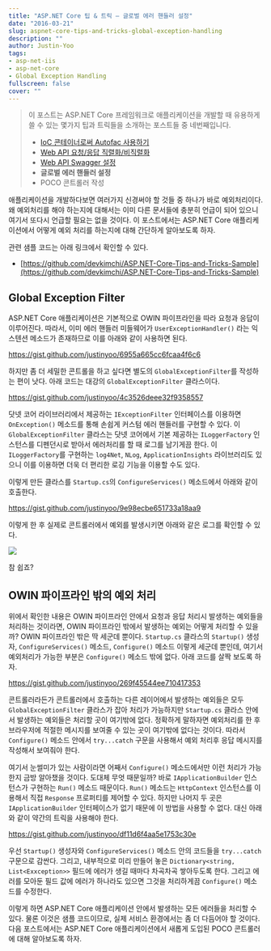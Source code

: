 ```yaml
---
title: "ASP.NET Core 팁 & 트릭 – 글로벌 에러 핸들러 설정"
date: "2016-03-21"
slug: aspnet-core-tips-and-tricks-global-exception-handling
description: ""
author: Justin-Yoo
tags:
- asp-net-iis
- asp-net-core
- Global Exception Handling
fullscreen: false
cover: ""
---
```


> 이 포스트는 ASP.NET Core 프레임워크로 애플리케이션을 개발할 때 유용하게 쓸 수 있는 몇가지 팁과 트릭들을 소개하는 포스트들 중 네번째입니다.
> 
> - [IoC 콘테이너로써 Autofac 사용하기](http://blog.aliencube.org/ko/2016/02/20/aspnet-core-tips-and-tricks-using-autofac-as-ioc-container)
> - [Web API 요청/응답 직렬화/비직렬화](http://blog.aliencube.org/ko/2016/02/21/aspnet-core-tips-and-tricks-request-response-serialisation-deserialisation)
> - [Web API Swagger 설정](http://blog.aliencube.org/ko/2016/02/22/aspnet-core-tips-and-tricks-integrating-swagger)
> - **글로벌 에러 핸들러 설정**
> - POCO 콘트롤러 작성

애플리케이션을 개발하다보면 여러가지 신경써야 할 것들 중 하나가 바로 예외처리이다. 왜 예외처리를 해야 하는지에 대해서는 이미 다른 문서들에 충분히 언급이 되어 있으니 여기서 또다시 언급할 필요는 없을 것이다. 이 포스트에서는 ASP.NET Core 애플리케이션에서 어떻게 예외 처리를 하는지에 대해 간단하게 알아보도록 하자.

관련 샘플 코드는 아래 링크에서 확인할 수 있다.

- [https://github.com/devkimchi/ASP.NET-Core-Tips-and-Tricks-Sample](https://github.com/devkimchi/ASP.NET-Core-Tips-and-Tricks-Sample)

## Global Exception Filter

ASP.NET Core 애플리케이션은 기본적으로 OWIN 파이프라인을 따라 요청과 응답이 이루어진다. 따라서, 이미 에러 핸들러 미들웨어가 `UserExceptionHandler()` 라는 익스텐션 메소드가 존재하므로 이를 아래와 같이 사용하면 된다.

https://gist.github.com/justinyoo/6955a665cc6fcaa4f6c6

하지만 좀 더 세밀한 콘트롤을 하고 싶다면 별도의 `GlobalExceptionFilter`를 작성하는 편이 낫다. 아래 코드는 대강의 `GlobalExceptionFilter` 클라스이다.

https://gist.github.com/justinyoo/4c3526deee32f9358557

닷넷 코어 라이브러리에서 제공하는 `IExceptionFilter` 인터페이스를 이용하면 `OnException()` 메소드를 통해 손쉽게 커스텀 에러 핸들러를 구현할 수 있다. 이 `GlobalExceptionFilter` 클라스는 닷넷 코어에서 기본 제공하는 `ILoggerFactory` 인스턴스를 디펜던시로 받아서 에러처리를 할 때 로그를 남기게끔 한다. 이 `ILoggerFactory`를 구현하는 `log4Net`, `NLog`, `ApplicationInsights` 라이브러리도 있으니 이를 이용하면 더욱 더 편리한 로깅 기능을 이용할 수도 있다.

이렇게 만든 클라스를 `Startup.cs`의 `ConfigureServices()` 메소드에서 아래와 같이 호출한다.

https://gist.github.com/justinyoo/9e98ecbe651733a18aa9

이렇게 한 후 실제로 콘트롤러에서 예외를 발생시키면 아래와 같은 로그를 확인할 수 있다.

![](https://sa0blogs.blob.core.windows.net/aliencube/2016/03/global-exception-handling-01.png)

참 쉽죠?

## OWIN 파이프라인 밖의 예외 처리

위에서 확인한 내용은 OWIN 파이프라인 안에서 요청과 응답 처리시 발생하는 예외들을 처리하는 것이라면, OWIN 파이프라인 밖에서 발생하는 예외는 어떻게 처리할 수 있을까? OWIN 파이프라인 밖은 딱 세군데 뿐이다. `Startup.cs` 클라스의 `Startup()` 생성자, `ConfigureServices()` 메소드, `Configure()` 메소드 이렇게 세군데 뿐인데, 여기서 예외처리가 가능한 부분은 `Configure()` 메소드 밖에 없다. 아래 코드를 살짝 보도록 하자.

https://gist.github.com/justinyoo/269f45544ee710417353

콘트롤러라든가 콘트롤러에서 호출하는 다른 레이어에서 발생하는 예외들은 모두 `GlobalExceptionFilter` 클라스가 잡아 처리가 가능하지만 `Startup.cs` 클라스 안에서 발생하는 예외들은 처리할 곳이 여기밖에 없다. 정확하게 말하자면 예외처리를 한 후 브라우저에 적절한 메시지를 보여줄 수 있는 곳이 여기밖에 없다는 것이다. 따라서 `Configure()` 메소드 안에서 `try...catch` 구문을 사용해서 예외 처리후 응답 메시지를 작성해서 보여줘야 한다.

여기서 눈썰미가 있는 사람이라면 어째서 `Configure()` 메소드에서만 이런 처리가 가능한지 금방 알아챘을 것이다. 도대체 무엇 때문일까? 바로 `IApplicationBuilder` 인스턴스가 구현하는 `Run()` 메소드 때문이다. `Run()` 메소드는 `HttpContext` 인스턴스를 이용해서 직접 `Response` 프로퍼티를 제어할 수 있다. 하지만 나머지 두 곳은 `IApplicationBuilder` 인터페이스가 없기 때문에 이 방법을 사용할 수 없다. 대신 아래와 같이 약간의 트릭을 사용해야 한다.

https://gist.github.com/justinyoo/df11d6f4aa5e1753c30e

우선 `Startup()` 생성자와 `ConfigureServices()` 메소드 안의 코드들을 `try...catch` 구문으로 감싼다. 그리고, 내부적으로 미리 만들어 놓은 `Dictionary<string, List<Exxception>>` 필드에 에러가 생길 때마다 차곡차곡 쌓아두도록 한다. 그리고 에러를 모아둔 필드 값에 에러가 하나라도 있으면 그것을 처리하게끔 `Configure()` 메소드를 수정한다.

이렇게 하면 ASP.NET Core 애플리케이션 안에서 발생하는 모든 에러들을 처리할 수 있다. 물론 이것은 샘플 코드이므로, 실제 서비스 환경에서는 좀 더 다듬어야 할 것이다. 다음 포스트에서는 ASP.NET Core 애플리케이션에서 새롭게 도입된 POCO 콘트롤러에 대해 알아보도록 하자.
